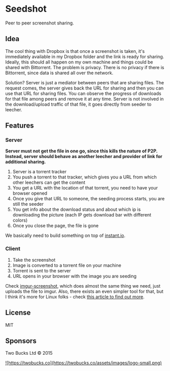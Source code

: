 # Seedshot

Peer to peer screenshot sharing.

## Idea

The cool thing with Dropbox is that once a screenshot is taken, it's immediately available in my Dropbox folder and the link is ready for sharing.
Ideally, this should all happen on my own machine and things could be shared with Bittorrent. The problem is privacy. There is no privacy if there is Bittorrent, since data is shared all over the network.

Solution? Server is just a mediator between peers that are sharing files. The request comes, the server gives back the URL for sharing and then you can use that URL for sharing files. You can observe the progress of downloads for that file among peers and remove it at any time. Server is not involved in the download/upload traffic of that file, it goes directly from seeder to leecher.

## Features

### Server

**Server must not get the file in one go, since this kills the nature of P2P. Instead, server should behave as another leecher and provider of link for additional sharing.**

1. Server is a torrent tracker
2. You push a torrent to that tracker, which gives you a URL from which other leechers can get the content
3. You get a URL with the location of that torrent, you need to have your browser opened
4. Once you give that URL to someone, the seeding process starts, you are still the seeder
5. You get info about the download status and about which ip is downloading the picture (each IP gets download bar with different colors)
6. Once you close the page, the file is gone

We basically need to build something on top of [instant.io](https://instant.io/).

### Client

1. Take the screenshot
2. Image is converted to a torrent file on your machine
3. Torrent is sent to the server
3. URL opens in your browser with the image you are seeding

Check [imgur-screenshot](https://github.com/jomo/imgur-screenshot), which does almost the same thing we need,
just uploads the file to imgur. Also, there exists an even simpler tool for that, but I think it's more for Linux
folks - check [this article to find out more](http://sirupsen.com/a-simple-imgur-bash-screenshot-utility/).

## License

MIT

## Sponsors

Two Bucks Ltd © 2015

<a href="https://twobucks.co">
![https://twobucks.co](https://twobucks.co/assets/images/logo-small.png)
</a>
